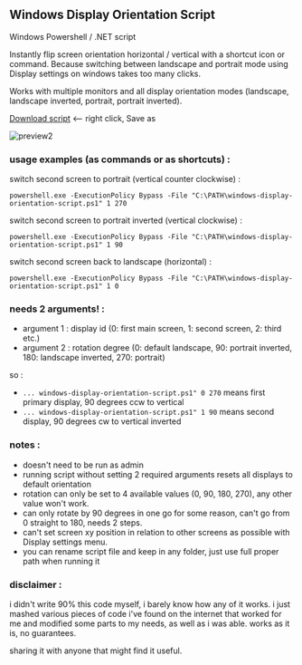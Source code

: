 ## Windows Display Orientation Script

Windows Powershell / .NET script

Instantly flip screen orientation horizontal / vertical with a shortcut icon or command. Because switching between landscape and portrait mode using Display settings on windows takes too many clicks.

Works with multiple monitors and all display orientation modes (landscape, landscape inverted, portrait, portrait inverted).


[Download script](https://raw.githubusercontent.com/gmiwoj/Windows-Display-Orientation-Script/main/windows-display-orientation-script.ps1) <-- right click, Save as



![preview2](https://support.content.office.net/en-us/media/96e92630-bbfe-4292-bbfc-fbb4a4908c8e.png)



### usage examples (as commands or as shortcuts) :

switch second screen to portrait (vertical counter clockwise) :

`powershell.exe -ExecutionPolicy Bypass -File "C:\PATH\windows-display-orientation-script.ps1" 1 270`

switch second screen to portrait inverted (vertical clockwise) :

`powershell.exe -ExecutionPolicy Bypass -File "C:\PATH\windows-display-orientation-script.ps1" 1 90`

switch second screen back to landscape (horizontal) :

`powershell.exe -ExecutionPolicy Bypass -File "C:\PATH\windows-display-orientation-script.ps1" 1 0`



### needs 2 arguments! :
- argument 1 : display id (0: first main screen, 1: second screen, 2: third etc.)
- argument 2 : rotation degree (0: default landscape, 90: portrait inverted, 180: landscape inverted, 270: portrait) 

so :

- `... windows-display-orientation-script.ps1" 0 270` means first primary display, 90 degrees ccw to vertical
- `... windows-display-orientation-script.ps1" 1 90`  means second display, 90 degrees cw to vertical inverted


### notes :

- doesn't need to be run as admin
- running script without setting 2 required arguments resets all displays to default orientation
- rotation can only be set to 4 available values (0, 90, 180, 270), any other value won't work. 
- can only rotate by 90 degrees in one go for some reason, can't go from 0 straight to 180, needs 2 steps.
- can't set screen xy position in relation to other screens as possible with Display settings menu. 
- you can rename script file and keep in any folder, just use full proper path when running it


### disclaimer :

i didn't write 90% this code myself, i barely know how any of it works. i just mashed various pieces of code i've found on the internet that worked for me and modified some parts to my needs, as well as i was able. works as it is, no guarantees. 

sharing it with anyone that might find it useful.
